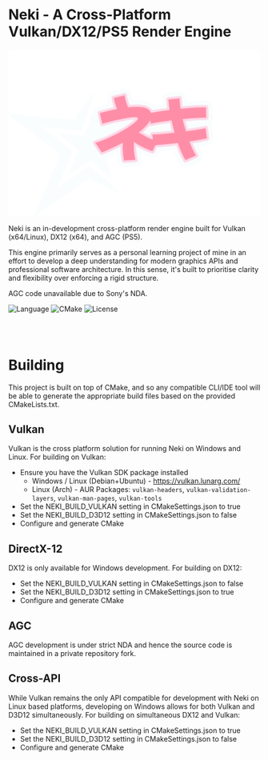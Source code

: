 # Neki - A Cross-Platform Vulkan/DX12/PS5 Render Engine
![Logo](.github/logo.png)

Neki is an in-development cross-platform render engine built for Vulkan (x64/Linux), DX12 (x64), and AGC (PS5).

This engine primarily serves as a personal learning project of mine in an effort to develop a deep understanding for modern graphics APIs and professional software architecture. In this sense, it's built to prioritise clarity and flexibility over enforcing a rigid structure.

AGC code unavailable due to Sony's NDA.

![Language](https://img.shields.io/badge/Language-C++23-pink.svg)
![CMake](https://img.shields.io/badge/CMake-3.28+-pink.svg)
![License](https://img.shields.io/badge/License-MIT-pink.svg)


<br></br>
# Building
This project is built on top of CMake, and so any compatible CLI/IDE tool will be able to generate the appropriate build files based on the provided CMakeLists.txt.

## Vulkan
Vulkan is the cross platform solution for running Neki on Windows and Linux.
For building on Vulkan:
- Ensure you have the Vulkan SDK package installed
  - Windows / Linux (Debian+Ubuntu) - https://vulkan.lunarg.com/
  - Linux (Arch) - AUR Packages: `vulkan-headers`, `vulkan-validation-layers`, `vulkan-man-pages`, `vulkan-tools`
- Set the NEKI_BUILD_VULKAN setting in CMakeSettings.json to true
- Set the NEKI_BUILD_D3D12 setting in CMakeSettings.json to false
- Configure and generate CMake

## DirectX-12
DX12 is only available for Windows development.
For building on DX12:
- Set the NEKI_BUILD_VULKAN setting in CMakeSettings.json to false
- Set the NEKI_BUILD_D3D12 setting in CMakeSettings.json to true
- Configure and generate CMake

## AGC
AGC development is under strict NDA and hence the source code is maintained in a private repository fork.

## Cross-API
While Vulkan remains the only API compatible for development with Neki on Linux based platforms, developing on Windows allows for both Vulkan and D3D12 simultaneously.
For building on simultaneous DX12 and Vulkan:
- Set the NEKI_BUILD_VULKAN setting in CMakeSettings.json to true
- Set the NEKI_BUILD_D3D12 setting in CMakeSettings.json to false
- Configure and generate CMake
